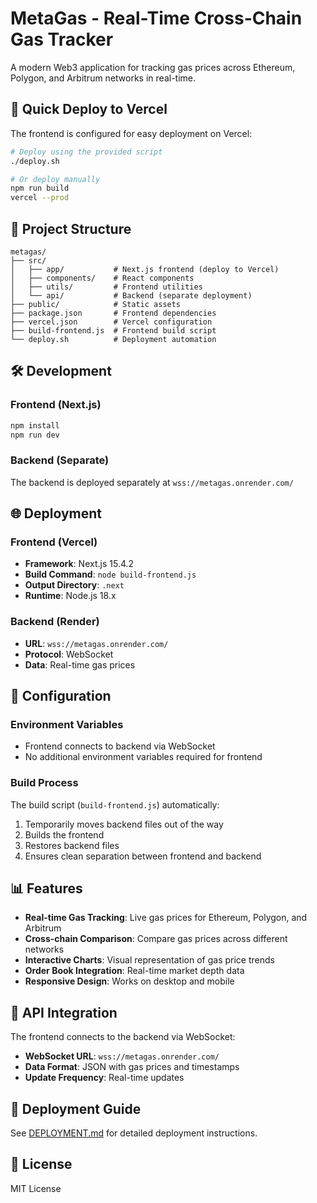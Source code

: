 # MetaGas - Real-Time Cross-Chain Gas Tracker

A modern Web3 application for tracking gas prices across Ethereum, Polygon, and Arbitrum networks in real-time.

## 🚀 Quick Deploy to Vercel

The frontend is configured for easy deployment on Vercel:

```bash
# Deploy using the provided script
./deploy.sh

# Or deploy manually
npm run build
vercel --prod
```

## 📁 Project Structure

```
metagas/
├── src/
│   ├── app/           # Next.js frontend (deploy to Vercel)
│   ├── components/    # React components
│   ├── utils/         # Frontend utilities
│   └── api/           # Backend (separate deployment)
├── public/            # Static assets
├── package.json       # Frontend dependencies
├── vercel.json        # Vercel configuration
├── build-frontend.js  # Frontend build script
└── deploy.sh          # Deployment automation
```

## 🛠️ Development

### Frontend (Next.js)
```bash
npm install
npm run dev
```

### Backend (Separate)
The backend is deployed separately at `wss://metagas.onrender.com/`

## 🌐 Deployment

### Frontend (Vercel)
- **Framework**: Next.js 15.4.2
- **Build Command**: `node build-frontend.js`
- **Output Directory**: `.next`
- **Runtime**: Node.js 18.x

### Backend (Render)
- **URL**: `wss://metagas.onrender.com/`
- **Protocol**: WebSocket
- **Data**: Real-time gas prices

## 🔧 Configuration

### Environment Variables
- Frontend connects to backend via WebSocket
- No additional environment variables required for frontend

### Build Process
The build script (`build-frontend.js`) automatically:
1. Temporarily moves backend files out of the way
2. Builds the frontend
3. Restores backend files
4. Ensures clean separation between frontend and backend

## 📊 Features

- **Real-time Gas Tracking**: Live gas prices for Ethereum, Polygon, and Arbitrum
- **Cross-chain Comparison**: Compare gas prices across different networks
- **Interactive Charts**: Visual representation of gas price trends
- **Order Book Integration**: Real-time market depth data
- **Responsive Design**: Works on desktop and mobile

## 🔗 API Integration

The frontend connects to the backend via WebSocket:
- **WebSocket URL**: `wss://metagas.onrender.com/`
- **Data Format**: JSON with gas prices and timestamps
- **Update Frequency**: Real-time updates

## 🚀 Deployment Guide

See [DEPLOYMENT.md](./DEPLOYMENT.md) for detailed deployment instructions.

## 📝 License

MIT License



